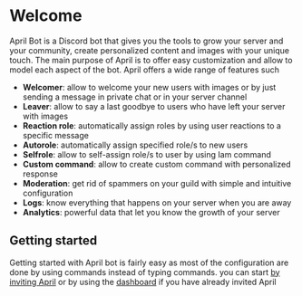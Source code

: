 # Welcome

April Bot is a Discord bot that gives you the tools to grow your server and your
 community, create personalized content and images with your unique touch. The main purpose of
 April is to offer easy customization and allow to model each aspect of the bot. April offers
 a wide range of features such
 
 * **Welcomer**: allow to welcome your new users with images or by just sending a message in private chat or in your server channel
 * **Leaver**: allow to say a last goodbye to users who have left your server with images 
 * **Reaction role**: automatically assign roles by using user reactions to a specific message
 * **Autorole**: automatically assign specified role/s to new users
 * **Selfrole**: allow to self-assign role/s to user by using Iam command
 * **Custom command**: allow to create custom command with personalized response
 * **Moderation**: get rid of spammers on your guild with simple and intuitive configuration
 * **Logs**: know everything that happens on your server when you are away
 * **Analytics**: powerful data that let you know the growth of your server

## Getting started

Getting started with April bot is fairly easy as most of the configuration are done by using commands
instead of typing commands. you can start [by inviting April](./invite.md) or by using
the [dashboard](./login.md) if you have already invited April



